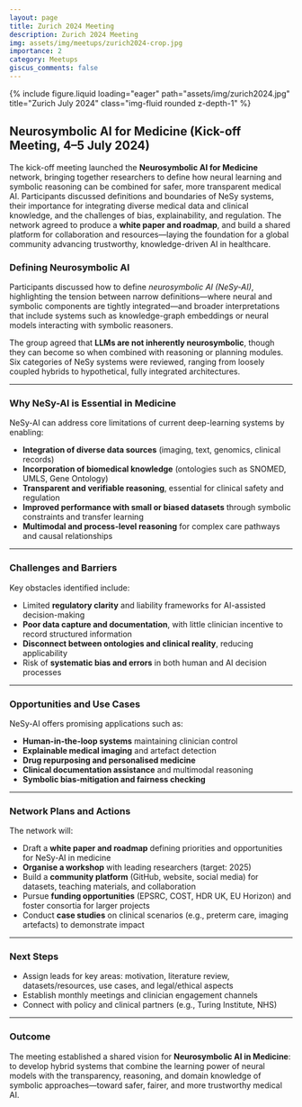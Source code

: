 ```yaml
---
layout: page
title: Zurich 2024 Meeting
description: Zurich 2024 Meeting
img: assets/img/meetups/zurich2024-crop.jpg
importance: 2
category: Meetups
giscus_comments: false
---
```



<div class="row">
    <div class="col-sm mt-3 mt-md-0">
        {% include figure.liquid loading="eager" path="assets/img/zurich2024.jpg" title="Zurich July 2024" class="img-fluid rounded z-depth-1" %}
    </div>
</div>
<!-- div class="caption">
    This image can also have a caption. It's like magic.
</div -->


## Neurosymbolic AI for Medicine (Kick-off Meeting, 4–5 July 2024)

The kick-off meeting launched the **Neurosymbolic AI for Medicine** network, bringing together researchers to define how neural learning and symbolic reasoning can be combined for safer, more transparent medical AI. Participants discussed definitions and boundaries of NeSy systems, their importance for integrating diverse medical data and clinical knowledge, and the challenges of bias, explainability, and regulation. The network agreed to produce a **white paper and roadmap**, and build a shared platform for collaboration and resources—laying the foundation for a global community advancing trustworthy, knowledge-driven AI in healthcare.


### Defining Neurosymbolic AI
Participants discussed how to define *neurosymbolic AI (NeSy-AI)*, highlighting the tension between narrow definitions—where neural and symbolic components are tightly integrated—and broader interpretations that include systems such as knowledge-graph embeddings or neural models interacting with symbolic reasoners.

The group agreed that **LLMs are not inherently neurosymbolic**, though they can become so when combined with reasoning or planning modules. Six categories of NeSy systems were reviewed, ranging from loosely coupled hybrids to hypothetical, fully integrated architectures.

---

### Why NeSy-AI is Essential in Medicine
NeSy-AI can address core limitations of current deep-learning systems by enabling:

- **Integration of diverse data sources** (imaging, text, genomics, clinical records)
- **Incorporation of biomedical knowledge** (ontologies such as SNOMED, UMLS, Gene Ontology)
- **Transparent and verifiable reasoning**, essential for clinical safety and regulation
- **Improved performance with small or biased datasets** through symbolic constraints and transfer learning
- **Multimodal and process-level reasoning** for complex care pathways and causal relationships

---

### Challenges and Barriers
Key obstacles identified include:

- Limited **regulatory clarity** and liability frameworks for AI-assisted decision-making  
- **Poor data capture and documentation**, with little clinician incentive to record structured information  
- **Disconnect between ontologies and clinical reality**, reducing applicability  
- Risk of **systematic bias and errors** in both human and AI decision processes

---

### Opportunities and Use Cases
NeSy-AI offers promising applications such as:

- **Human-in-the-loop systems** maintaining clinician control  
- **Explainable medical imaging** and artefact detection  
- **Drug repurposing and personalised medicine**  
- **Clinical documentation assistance** and multimodal reasoning  
- **Symbolic bias-mitigation and fairness checking**

---

### Network Plans and Actions
The network will:

- Draft a **white paper and roadmap** defining priorities and opportunities for NeSy-AI in medicine  
- **Organise a workshop** with leading researchers (target: 2025)  
- Build a **community platform** (GitHub, website, social media) for datasets, teaching materials, and collaboration  
- Pursue **funding opportunities** (EPSRC, COST, HDR UK, EU Horizon) and foster consortia for larger projects  
- Conduct **case studies** on clinical scenarios (e.g., preterm care, imaging artefacts) to demonstrate impact  

---

### Next Steps
- Assign leads for key areas: motivation, literature review, datasets/resources, use cases, and legal/ethical aspects  
- Establish monthly meetings and clinician engagement channels  
- Connect with policy and clinical partners (e.g., Turing Institute, NHS)

---

### Outcome
The meeting established a shared vision for **Neurosymbolic AI in Medicine**:  
to develop hybrid systems that combine the learning power of neural models with the transparency, reasoning, and domain knowledge of symbolic approaches—toward safer, fairer, and more trustworthy medical AI.



